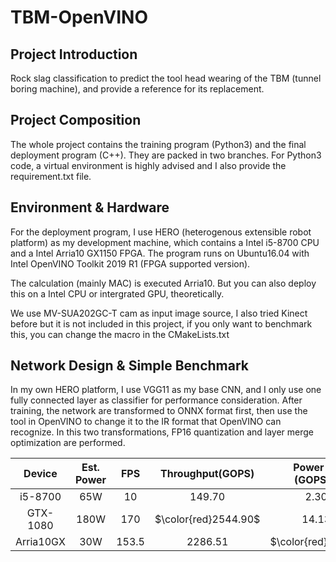 # TBM-OpenVINO

## Project Introduction

Rock slag classification to predict the tool head wearing of the TBM (tunnel boring machine), and provide a reference for its replacement.

## Project Composition

The whole project contains the training program (Python3) and the final deployment program (C++). They are packed in two branches. For Python3 code, a virtual environment is highly advised and I also provide the requirement.txt file.

## Environment & Hardware

For the deployment program, I use HERO (heterogenous extensible robot platform) as my development machine, which contains a Intel i5-8700 CPU and a Intel Arria10 GX1150 FPGA. The program runs on Ubuntu16.04 with Intel OpenVINO Toolkit 2019 R1 (FPGA supported version).

The calculation (mainly MAC) is executed Arria10. But you can also deploy this on a Intel CPU or intergrated GPU, theoretically.

We use MV-SUA202GC-T cam as input image source, I also tried Kinect before but it is not included in this project, if you only want to benchmark this, you can change the macro in the CMakeLists.txt

## Network Design & Simple Benchmark

In my own HERO platform, I use VGG11 as my base CNN, and I only use one fully connected layer as classifier for performance consideration. After training, the network are transformed to ONNX format first, then use the tool in OpenVINO to change it to the IR format that OpenVINO can recognize. In this two transformations, FP16 quantization and layer merge optimization are performed.

|Device|Est. Power|FPS|Throughput(GOPS)|Power Effi.(GOPS/W)|Performance|
|:----:|:----:|:----:|:----:|:----:|:----:|
|i5-8700|65W|10|149.70|2.303|X1|
|GTX-1080|180W|170|$\color{red}2544.90$|14.138|X6.13|
|Arria10GX|30W|153.5|2286.51|$\color{red}76.217$|33.09|
<!-- The final performance reaches 153.5 FPS, which is close to the NVIDIA GTX1080 implementation (180 FPS). Power consumption for Arria10 is lower than 30 Watts and the whole HERO platform is lower than 70 Watts, which is lower than the 180 Watts NVIDIA GTX1080 counterpart -->